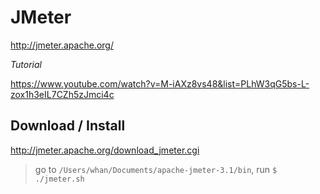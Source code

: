 # JMeter

http://jmeter.apache.org/

*Tutorial*

https://www.youtube.com/watch?v=M-iAXz8vs48&list=PLhW3qG5bs-L-zox1h3eIL7CZh5zJmci4c

## Download / Install

http://jmeter.apache.org/download_jmeter.cgi

> go to `/Users/whan/Documents/apache-jmeter-3.1/bin`, run `$ ./jmeter.sh`
